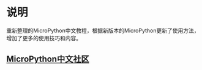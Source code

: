 # 说明

重新整理的MicroPython中文教程，根据新版本的MicroPython更新了使用方法，增加了更多的使用技巧和内容。




## [MicroPython中文社区](http://www.micropython.org.cn)
